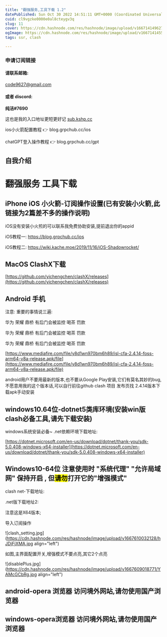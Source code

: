 ```yaml
---
title: "翻强服务,工具下载 1.2"
datePublished: Sun Oct 30 2022 14:51:11 GMT+0000 (Coordinated Universal Time)
cuid: cl9vgzke0000e0al8cteygv3q
slug: 11
cover: https://cdn.hashnode.com/res/hashnode/image/upload/v1667141496276/gpq35HfhE.png
ogImage: https://cdn.hashnode.com/res/hashnode/image/upload/v1667141455654/36Q20uiw9.png
tags: ssr, clash

---
```


### 申请订阅链接

#### 请联系邮箱:

code9627@gmail.com

#### 或者 discord:

**纯洁#7690**

这也是我的入口地址更短更好记 [sub.kshp.cc](http://sub.kshp.cc)

ios小火箭配置教程 👉 blog.grpchub.cc/ios

chatGPT登入操作教程 👉 blog.grpchub.cc/gpt

## **自我介绍**

# 翻强服务 工具下载

## iPhone iOS 小火箭-订阅操作设置(已有安装小火箭,此链接为2篇差不多的操作说明)

iOS没有安装小火煎的可以联系我免费协助安装,提前退出你的appid

iOS教程一: https://blog.grpchub.cc/ios

iOS教程二: https://wiki.kache.moe/2019/11/16/iOS-Shadowrocket/

## MacOS ClashX下载

[https://github.com/yichengchen/clashX/releases](https://github.com/yichengchen/clashX/releases)

## Android 手机

注意: 重要的事情说三遍:

华为 荣耀 鼎桥 有后门会被监控 喝茶 罚款

华为 荣耀 鼎桥 有后门会被监控 喝茶 罚款

华为 荣耀 鼎桥 有后门会被监控 喝茶 罚款

[https://www.mediafire.com/file/y8d1wn970bm6h89/isl-cfa-2.4.14-foss-arm64-v8a-release.apk/file](https://www.mediafire.com/file/y8d1wn970bm6h89/isl-cfa-2.4.14-foss-arm64-v8a-release.apk/file)

android用户不要用最新的版本,也不要从Google Play安装,它们有莫名其妙的bug,不愿意用我的这个版本话,可以自行前往github clash 项目 发布页找 2.4.14版本下载apk手动安装

## windows10.64位-dotnet5类库环境(安装win版clash必备工具,请先下载安装)

windows系统安装必备~ .net依赖环境下载地址:

[https://dotnet.microsoft.com/en-us/download/dotnet/thank-you/sdk-5.0.408-windows-x64-installer](https://dotnet.microsoft.com/en-us/download/dotnet/thank-you/sdk-5.0.408-windows-x64-installer)

## Windows10-64位 注意使用时 "系统代理" "允许局域网" 保持开启 , 但<mark>请勿</mark>打开它的"增强模式"

clash net-下载地址:

.net版下载地址2:

注意这是X64版本;

导入订阅操作

![clash_setting.jpg](https://cdn.hashnode.com/res/hashnode/image/upload/v1667610032128/hJDjFjXMA.jpg align="left")

如图,主界面配置开关,增强模式不要点亮,其它2个点亮

![disablePlus.jpg](https://cdn.hashnode.com/res/hashnode/image/upload/v1667609018771/YAMcGCbRg.jpg align="left")

## android-opera 浏览器 访问境外网站,请勿使用国产浏览器

## windows-opera浏览器 访问境外网站,请勿使用国产浏览器